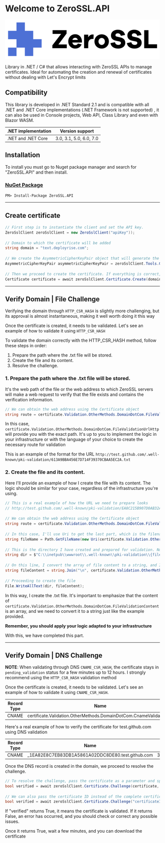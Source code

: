 # Welcome to ZeroSSL.API

![CloudFlare.Dns](https://raw.githubusercontent.com/ljchuello/ZeroSSL.API/master/icon_128.png)

Library in .NET / C# that allows interacting with ZeroSSL APIs to manage certificates. Ideal for automating the creation and renewal of certificates without dealing with Let's Encrypt limits

## Compatibility

This library is developed in .NET Standard 2.1 and is compatible with all .NET and .NET Core implementations (.NET Framework is not supported) , it can also be used in Console projects, Web API, Class Library and even with Blazor WASM.

| .NET implementation        	| Version support         	|
|----------------------------	|-------------------------	|
| .NET and .NET Core         	| 3.0, 3.1, 5.0, 6.0, 7.0 	|

## Installation

To install you must go to Nuget package manager and search for "ZeroSSL.API" and then install.

### [NuGet Package](https://www.nuget.org/packages/ZeroSSL.API)

    PM> Install-Package ZeroSSL.API
---
## Create certificate

```csharp
// First step is to instantiate the client and set the API key.
ZeroSslClient zeroSslClient = new ZeroSslClient("apiKey"));

// Domain to which the certificate will be added
string domain = "text.deployrise.com";

// We create the AsymmetricCipherKeyPair object that will generate the private and public key
AsymmetricCipherKeyPair asymmetricCipherKeyPair = zeroSslClient.Tools.GenerateRsaKeyPair();

// Then we proceed to create the certificate. If everything is correct, it will return an object of type Certificate
Certificate certificate = await zeroSslClient.Certificate.Create(domain, asymmetricCipherKeyPair);
```
---

## Verify Domain | File Challenge

Verifying the domain through `HTTP_CSR_HASH` is slightly more challenging, but its approval is almost instantaneous, making it well worth doing it this way

Once the certificate is created, it needs to be validated. Let's see an example of how to validate it using `HTTP_CSR_HASH`

To validate the domain correctly with the HTTP_CSR_HASH method, follow these steps in order:

1. Prepare the path where the .txt file will be stored.
1. Create the file and its content.
1. Resolve the challenge.

### 1. Prepare the path where the .txt file will be stored.

It's the web path of the file or the web address to which ZeroSSL servers will make a web request to verify that the file exists and contains the verification information.

```csharp
// We can obtain the web address using the Certificate object
string route = certificate.Validation.OtherMethods.DomainDotCom.FileValidationUrlHttp;
```

In this case, `certificate.Validation.OtherMethods.DomainDotCom.FileValidationUrlHttp` will provide you with the exact path. It's up to you to implement the logic in your infrastructure or with the language of your choice to create the necessary route for validation

This is an example of the format for the URL `http://test.github.com/.well-known/pki-validation/613A9BBA456E7D714F39370CBAA5EC2A.txt`

### 2. Create the file and its content.

Here I'll provide an example of how I create the file with its content. The logic should be similar for your case, regardless of the infrastructure you're using.

```csharp
// This is a real example of how the URL we need to prepare looks
// http://test.github.com/.well-known/pki-validation/EA8C215B907D0AB32AC5D08558AA0048.txt

// We can obtain the web address using the Certificate object
string route = certificate.Validation.OtherMethods.DomainDotCom.FileValidationUrlHttp;

// In this case, I'll use Uri to get the last part, which is the filename
string fileName = Path.GetFileName(new Uri(certificate.Validation.OtherMethods.DomainDotCom.FileValidationUrlHttp).AbsolutePath);

// This is the directory I have created and prepared for validation. Note that it logically aligns with step 1
string dir = $"C:\\inetpub\\wwwroot\\.well-known\\pki-validation\\{fileName}";

// On this line, I convert the array of file content to a string, and I add line breaks
string fileContent = string.Join("\n", certificate.Validation.OtherMethods.DomainDotCom.FileValidationContent);

// Proceeding to create the file
File.WriteAllText(dir, fileContent);
```

In this way, I create the .txt file. It's important to emphasize that the content of `certificate.Validation.OtherMethods.DomainDotCom.FileValidationContent` is an array, and we need to convert it to a string just like the example provided.

**Remember, you should apply your logic adapted to your infrastructure**

With this, we have completed this part.

---
## Verify Domain | DNS Challenge

**NOTE**: When validating through DNS `CNAME_CSR_HASH`, the certificate stays in `pending_validation` status for a few minutes up to 12 hours. I strongly recommend using the `HTTP_CSR_HASH` validation method

Once the certificate is created, it needs to be validated. Let's see an example of how to validate it using `CNAME_CSR_HASH`.

| Record Type | Name | Value |
| :----------: | :----------: | :----------: |
| CNAME | certificate.Validation.OtherMethods.DomainDotCom.CnameValidationP1 | certificate.Validation.OtherMethods.DomainDotCom.CnameValidationP2 |

Here's a real example of how to verify the certificate for test.github.com using DNS validation

| Record Type | Name | Value |
| :----------: | :----------: | :----------: |
| CNAME | _1EA82E8C7EB83DB1A5861A02DDC8DE80.test.github.com | 3921D03C724EAA6EF42FCE5C8040A39E.464AC15B66374686070B777C674E46F7.51b54eb096d69ad.comodoca.com |

Once the DNS record is created in the domain, we proceed to resolve the challenge.

```csharp
// To resolve the challenge, pass the certificate as a parameter and specify the type of challenge.
bool verified = await zeroSslClient.Certificate.Challenge(certificate, ValidationMethod.CNAME_CSR_HASH);

// We can also pass the certificate ID instead of the complete certificate
bool verified = await zeroSslClient.Certificate.Challenge("certificateID", ValidationMethod.CNAME_CSR_HASH);
```

If "verified" returns True, it means the certificate is validated. If it returns False, an error has occurred, and you should check or correct any possible issues.

Once it returns True, wait a few minutes, and you can download the certificate
